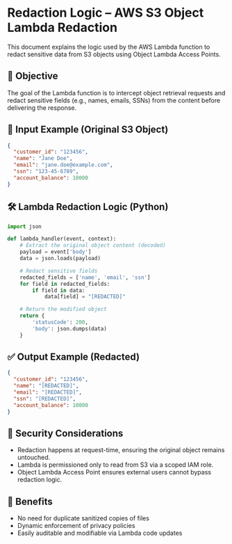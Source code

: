 # Redaction Logic – AWS S3 Object Lambda Redaction

This document explains the logic used by the AWS Lambda function to redact sensitive data from S3 objects using Object Lambda Access Points.

## 🎯 Objective
The goal of the Lambda function is to intercept object retrieval requests and redact sensitive fields (e.g., names, emails, SSNs) from the content before delivering the response.

## 🧪 Input Example (Original S3 Object)
```json
{
  "customer_id": "123456",
  "name": "Jane Doe",
  "email": "jane.doe@example.com",
  "ssn": "123-45-6789",
  "account_balance": 10000
}
```

## 🛠️ Lambda Redaction Logic (Python)
```python
import json

def lambda_handler(event, context):
    # Extract the original object content (decoded)
    payload = event['body']
    data = json.loads(payload)

    # Redact sensitive fields
    redacted_fields = ['name', 'email', 'ssn']
    for field in redacted_fields:
        if field in data:
            data[field] = "[REDACTED]"

    # Return the modified object
    return {
        'statusCode': 200,
        'body': json.dumps(data)
    }
```

## ✅ Output Example (Redacted)
```json
{
  "customer_id": "123456",
  "name": "[REDACTED]",
  "email": "[REDACTED]",
  "ssn": "[REDACTED]",
  "account_balance": 10000
}
```

## 🔐 Security Considerations
- Redaction happens at request-time, ensuring the original object remains untouched.
- Lambda is permissioned only to read from S3 via a scoped IAM role.
- Object Lambda Access Point ensures external users cannot bypass redaction logic.

## 🔄 Benefits
- No need for duplicate sanitized copies of files
- Dynamic enforcement of privacy policies
- Easily auditable and modifiable via Lambda code updates
